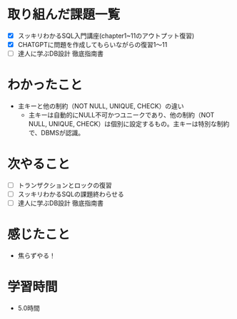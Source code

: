 # 取り組んだ課題一覧

- [x] スッキリわかるSQL入門講座(chapter1~11のアウトプット復習)
- [x] CHATGPTに問題を作成してもらいながらの復習1〜11
- [ ] 達人に学ぶDB設計 徹底指南書

# わかったこと

- 主キーと他の制約（NOT NULL, UNIQUE, CHECK）の違い    
    - 主キーは自動的にNULL不可かつユニークであり、他の制約（NOT NULL, UNIQUE, CHECK）は個別に設定するもの。主キーは特別な制約で、DBMSが認識。

# 次やること

- [ ] トランザクションとロックの復習
- [ ] スッキリわかるSQLの課題終わらせる
- [ ] 達人に学ぶDB設計 徹底指南書

# 感じたこと

- 焦らずやる！

# 学習時間

- 5.0時間